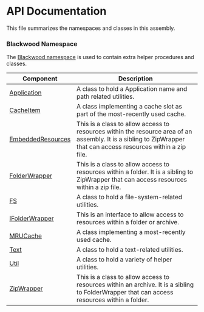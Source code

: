 # API Documentation

This file summarizes the namespaces and classes in this assembly.



### Blackwood Namespace

The [Blackwood namespace](xref:Blackwood) is used to contain extra helper procedures and classes.

| Component                                                    | Description                                    |
|--------------------------------------------------------------|------------------------------------------------|
| [Application](xref:Blackwood.Application)                    | A class to hold a Application name and path related  utilities.       |
| [CacheItem](xref:Blackwood.CacheItem)                        | A class implementing a cache slot as part of the most-recently used cache. |
| [EmbeddedResources](xref:Blackwood.EmbeddedResources)        | This is a class to allow access to resources within the resource area of an assembly. It is a sibling to ZipWrapper that can access resources within a zip file.  |
| [FolderWrapper](xref:Blackwood.FolderWrapper)                | This is a class to allow access to resources within a folder. It is a sibling to ZipWrapper that can access resources within a zip file.  |
| [FS](xref:Blackwood.FS)                                      | A class to hold a file-system-related  utilities.       |
| [IFolderWrapper](xref:Blackwood.IFolderWrapper)              | This is an interface to allow access to resources within a folder or archive.  |
| [MRUCache](xref:Blackwood.MRUCache)                          | A class implementing a most-recently used cache. |
| [Text](xref:Blackwood.Text)                                  | A class to hold a text-related  utilities.       |
| [Util](xref:Blackwood.Util)                                  | A class to hold a variety of helper utilities.       |
| [ZipWrapper](xref:Blackwood.ZipWrapper)                      | This is a class to allow access to resources within an archive. It is a sibling to FolderWrapper that can access resources within a folder. |


